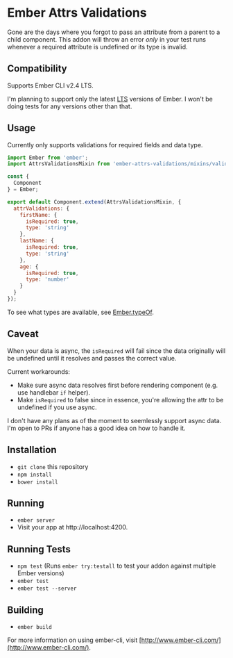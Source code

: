# Ember Attrs Validations

Gone are the days where you forgot to pass an attribute from a parent to a child component.
This addon will throw an error *only* in your test runs whenever a required attribute is undefined or its type is invalid.

## Compatibility

Supports Ember CLI v2.4 LTS.

I'm planning to support only the latest [LTS](http://emberjs.com/blog/2016/02/25/announcing-embers-first-lts.html) versions of Ember. I won't be doing tests for any versions other than that.

## Usage

Currently only supports validations for required fields and data type.

```js
import Ember from 'ember';
import AttrsValidationsMixin from 'ember-attrs-validations/mixins/validations';

const {
  Component
} = Ember;

export default Component.extend(AttrsValidationsMixin, {
  attrValidations: {
    firstName: {
      isRequired: true,
      type: 'string'
    },
    lastName: {
      isRequired: true,
      type: 'string'
    },
    age: {
      isRequired: true,
      type: 'number'
    }
  }
});
```

To see what types are available, see [Ember.typeOf](http://emberjs.com/api/classes/Ember.html#method_typeOf).

## Caveat

When your data is async, the `isRequired` will fail since the data originally will be undefined
until it resolves and passes the correct value.

Current workarounds:

* Make sure async data resolves first before rendering component (e.g. use handlebar `if` helper).
* Make `isRequired` to false since in essence, you're allowing the attr to be undefined if you use async.

I don't have any plans as of the moment to seemlessly support async data. I'm open to PRs if anyone
has a good idea on how to handle it.

## Installation

* `git clone` this repository
* `npm install`
* `bower install`

## Running

* `ember server`
* Visit your app at http://localhost:4200.

## Running Tests

* `npm test` (Runs `ember try:testall` to test your addon against multiple Ember versions)
* `ember test`
* `ember test --server`

## Building

* `ember build`

For more information on using ember-cli, visit [http://www.ember-cli.com/](http://www.ember-cli.com/).
